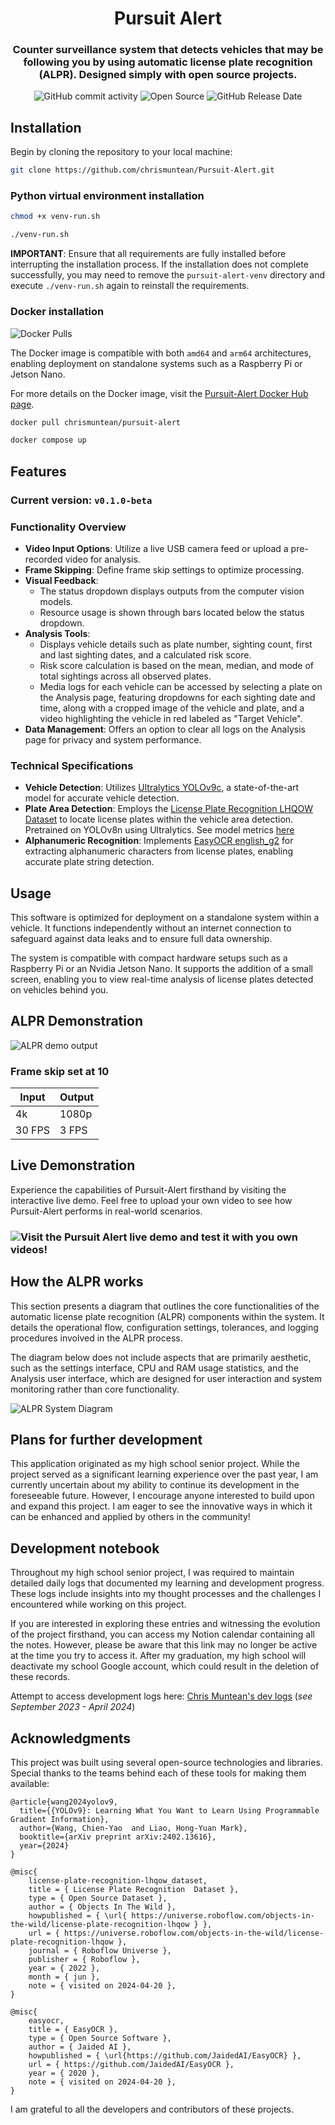 <div align="center">

  # Pursuit Alert
  ### Counter surveillance system that detects vehicles that may be following you by using automatic license plate recognition (ALPR). Designed simply with open source projects.
  ![GitHub commit activity](https://img.shields.io/github/commit-activity/t/chrismuntean/pursuit-alert)
  ![Open Source](https://img.shields.io/badge/Open%20Source-%E2%9D%A4%EF%B8%8F-blue)
  ![GitHub Release Date](https://img.shields.io/github/release-date/chrismuntean/pursuit-alert)

</div>

## Installation
Begin by cloning the repository to your local machine:
```bash
git clone https://github.com/chrismuntean/Pursuit-Alert.git
```

### Python virtual environment installation
```bash
chmod +x venv-run.sh
```
```bash
./venv-run.sh
```

**IMPORTANT**: Ensure that all requirements are fully installed before interrupting the installation process. If the installation does not complete successfully, you may need to remove the `pursuit-alert-venv` directory and execute `./venv-run.sh` again to reinstall the requirements.

### Docker installation
![Docker Pulls](https://img.shields.io/docker/pulls/chrismuntean/pursuit-alert.svg)

The Docker image is compatible with both `amd64` and `arm64` architectures, enabling deployment on standalone systems such as a Raspberry Pi or Jetson Nano.

For more details on the Docker image, visit the [Pursuit-Alert Docker Hub page](https://hub.docker.com/r/chrismuntean/pursuit-alert).

```bash
docker pull chrismuntean/pursuit-alert
```
```bash
docker compose up
```

## Features
### Current version: `v0.1.0-beta`

### Functionality Overview
- **Video Input Options**: Utilize a live USB camera feed or upload a pre-recorded video for analysis.
- **Frame Skipping**: Define frame skip settings to optimize processing.
- **Visual Feedback**: 
  - The status dropdown displays outputs from the computer vision models.
  - Resource usage is shown through bars located below the status dropdown.
- **Analysis Tools**:
  - Displays vehicle details such as plate number, sighting count, first and last sighting dates, and a calculated risk score.
  - Risk score calculation is based on the mean, median, and mode of total sightings across all observed plates.
  - Media logs for each vehicle can be accessed by selecting a plate on the Analysis page, featuring dropdowns for each sighting date and time, along with a cropped image of the vehicle and plate, and a video highlighting the vehicle in red labeled as "Target Vehicle".
- **Data Management**: Offers an option to clear all logs on the Analysis page for privacy and system performance.

### Technical Specifications
- **Vehicle Detection**: Utilizes [Ultralytics YOLOv9c](https://docs.ultralytics.com/models/yolov9/), a state-of-the-art model for accurate vehicle detection.
- **Plate Area Detection**: Employs the [License Plate Recognition LHQOW Dataset](https://universe.roboflow.com/objects-in-the-wild/license-plate-recognition-lhqow) to locate license plates within the vehicle area detection. Pretrained on YOLOv8n using Ultralytics. See model metrics [here](https://hub.ultralytics.com/models/ljPX6IZZrziN1kPva2Qn)
- **Alphanumeric Recognition**: Implements [EasyOCR english_g2](https://github.com/JaidedAI/EasyOCR) for extracting alphanumeric characters from license plates, enabling accurate plate string detection.

## Usage
This software is optimized for deployment on a standalone system within a vehicle. It functions independently without an internet connection to safeguard against data leaks and to ensure full data ownership.

The system is compatible with compact hardware setups such as a Raspberry Pi or an Nvidia Jetson Nano. It supports the addition of a small screen, enabling you to view real-time analysis of license plates detected on vehicles behind you.

## ALPR Demonstration
![ALPR demo output](readme-media/demo-output.gif)
### Frame skip set at 10
| Input  | Output |
|--------|--------|
| 4k     | 1080p  |
| 30 FPS | 3 FPS  |

## Live Demonstration
Experience the capabilities of Pursuit-Alert firsthand by visiting the interactive live demo. Feel free to upload your own video to see how Pursuit-Alert performs in real-world scenarios.

### ![Visit the Pursuit Alert live demo](https://pursuit-alert-demo.streamlit.app) and test it with you own videos!

## How the ALPR works
This section presents a diagram that outlines the core functionalities of the automatic license plate recognition (ALPR) components within the system. It details the operational flow, configuration settings, tolerances, and logging procedures involved in the ALPR process.

The diagram below does not include aspects that are primarily aesthetic, such as the settings interface, CPU and RAM usage statistics, and the Analysis user interface, which are designed for user interaction and system monitoring rather than core functionality.

![ALPR System Diagram](readme-media/ALPR-system.drawio.png)

## Plans for further development
This application originated as my high school senior project. While the project served as a significant learning experience over the past year, I am currently uncertain about my ability to continue its development in the foreseeable future. However, I encourage anyone interested to build upon and expand this project. I am eager to see the innovative ways in which it can be enhanced and applied by others in the community!

## Development notebook
Throughout my high school senior project, I was required to maintain detailed daily logs that documented my learning and development progress. These logs include insights into my thought processes and the challenges I encountered while working on this project.

If you are interested in exploring these entries and witnessing the evolution of the project firsthand, you can access my Notion calendar containing all the notes. However, please be aware that this link may no longer be active at the time you try to access it. After my graduation, my high school will deactivate my school Google account, which could result in the deletion of these records.

Attempt to access development logs here: [Chris Muntean's dev logs](https://sparktechsolutions.notion.site/Muntean-Chris-40f87992478c47c99e366a3a97577a01) (*see September 2023 - April 2024*)

## Acknowledgments
This project was built using several open-source technologies and libraries. Special thanks to the teams behind each of these tools for making them available:
```
@article{wang2024yolov9,
  title={{YOLOv9}: Learning What You Want to Learn Using Programmable Gradient Information},
  author={Wang, Chien-Yao  and Liao, Hong-Yuan Mark},
  booktitle={arXiv preprint arXiv:2402.13616},
  year={2024}
}

@misc{
    license-plate-recognition-lhqow_dataset,
    title = { License Plate Recognition  Dataset },
    type = { Open Source Dataset },
    author = { Objects In The Wild },
    howpublished = { \url{ https://universe.roboflow.com/objects-in-the-wild/license-plate-recognition-lhqow } },
    url = { https://universe.roboflow.com/objects-in-the-wild/license-plate-recognition-lhqow },
    journal = { Roboflow Universe },
    publisher = { Roboflow },
    year = { 2022 },
    month = { jun },
    note = { visited on 2024-04-20 },
}

@misc{
    easyocr,
    title = { EasyOCR },
    type = { Open Source Software },
    author = { Jaided AI },
    howpublished = { \url{https://github.com/JaidedAI/EasyOCR} },
    url = { https://github.com/JaidedAI/EasyOCR },
    year = { 2020 },
    note = { visited on 2024-04-20 },
}
```
I am grateful to all the developers and contributors of these projects.